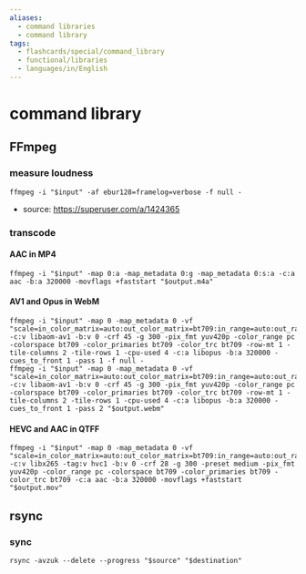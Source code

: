 ```yaml
---
aliases:
  - command libraries
  - command library
tags:
  - flashcards/special/command_library
  - functional/libraries
  - languages/in/English
---
```


# command library

## FFmpeg

### measure loudness

```shell
ffmpeg -i "$input" -af ebur128=framelog=verbose -f null -
```

- source: <https://superuser.com/a/1424365>

### transcode

#### AAC in MP4

```shell
ffmpeg -i "$input" -map 0:a -map_metadata 0:g -map_metadata 0:s:a -c:a aac -b:a 320000 -movflags +faststart "$output.m4a"
```

#### AV1 and Opus in WebM

```shell
ffmpeg -i "$input" -map 0 -map_metadata 0 -vf "scale=in_color_matrix=auto:out_color_matrix=bt709:in_range=auto:out_range=full" -c:v libaom-av1 -b:v 0 -crf 45 -g 300 -pix_fmt yuv420p -color_range pc -colorspace bt709 -color_primaries bt709 -color_trc bt709 -row-mt 1 -tile-columns 2 -tile-rows 1 -cpu-used 4 -c:a libopus -b:a 320000 -cues_to_front 1 -pass 1 -f null -
ffmpeg -i "$input" -map 0 -map_metadata 0 -vf "scale=in_color_matrix=auto:out_color_matrix=bt709:in_range=auto:out_range=full" -c:v libaom-av1 -b:v 0 -crf 45 -g 300 -pix_fmt yuv420p -color_range pc -colorspace bt709 -color_primaries bt709 -color_trc bt709 -row-mt 1 -tile-columns 2 -tile-rows 1 -cpu-used 4 -c:a libopus -b:a 320000 -cues_to_front 1 -pass 2 "$output.webm"
```

#### HEVC and AAC in QTFF

```shell
ffmpeg -i "$input" -map 0 -map_metadata 0 -vf "scale=in_color_matrix=auto:out_color_matrix=bt709:in_range=auto:out_range=full" -c:v libx265 -tag:v hvc1 -b:v 0 -crf 28 -g 300 -preset medium -pix_fmt yuv420p -color_range pc -colorspace bt709 -color_primaries bt709 -color_trc bt709 -c:a aac -b:a 320000 -movflags +faststart "$output.mov"
```

## rsync

### sync

```shell
rsync -avzuk --delete --progress "$source" "$destination"
```
